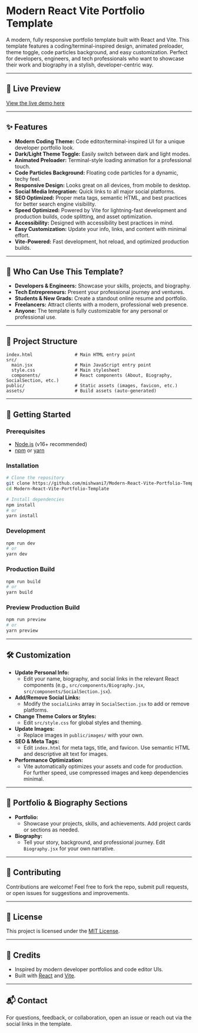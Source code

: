 # Modern React Vite Portfolio Template

A modern, fully responsive portfolio template built with React and Vite. This template features a coding/terminal-inspired design, animated preloader, theme toggle, code particles background, and easy customization. Perfect for developers, engineers, and tech professionals who want to showcase their work and biography in a stylish, developer-centric way.

---

## 🚀 Live Preview

[View the live demo here](https://mishwani.is-a.dev/)

---

## ✨ Features

- **Modern Coding Theme:** Code editor/terminal-inspired UI for a unique developer portfolio look.
- **Dark/Light Theme Toggle:** Easily switch between dark and light modes.
- **Animated Preloader:** Terminal-style loading animation for a professional touch.
- **Code Particles Background:** Floating code particles for a dynamic, techy feel.
- **Responsive Design:** Looks great on all devices, from mobile to desktop.
- **Social Media Integration:** Quick links to all major social platforms.
- **SEO Optimized:** Proper meta tags, semantic HTML, and best practices for better search engine visibility.
- **Speed Optimized:** Powered by Vite for lightning-fast development and production builds, code splitting, and asset optimization.
- **Accessibility:** Designed with accessibility best practices in mind.
- **Easy Customization:** Update your info, links, and content with minimal effort.
- **Vite-Powered:** Fast development, hot reload, and optimized production builds.

---

## 👤 Who Can Use This Template?

- **Developers & Engineers:** Showcase your skills, projects, and biography.
- **Tech Entrepreneurs:** Present your professional journey and ventures.
- **Students & New Grads:** Create a standout online resume and portfolio.
- **Freelancers:** Attract clients with a modern, professional web presence.
- **Anyone:** The template is fully customizable for any personal or professional use.

---

## 📂 Project Structure

```
index.html                # Main HTML entry point
src/
  main.jsx                # Main JavaScript entry point
  style.css               # Main stylesheet
  components/             # React components (About, Biography, SocialSection, etc.)
public/                   # Static assets (images, favicon, etc.)
assets/                   # Build assets (auto-generated)
```

---

## 🚀 Getting Started

### Prerequisites

- [Node.js](https://nodejs.org/) (v16+ recommended)
- [npm](https://www.npmjs.com/) or [yarn](https://yarnpkg.com/)

### Installation

```sh
# Clone the repository
git clone https://github.com/mishwani7/Modern-React-Vite-Portfolio-Template.git
cd Modern-React-Vite-Portfolio-Template

# Install dependencies
npm install
# or
yarn install
```

### Development

```sh
npm run dev
# or
yarn dev
```

### Production Build

```sh
npm run build
# or
yarn build
```

### Preview Production Build

```sh
npm run preview
# or
yarn preview
```

---

## 🛠️ Customization

- **Update Personal Info:**
  - Edit your name, biography, and social links in the relevant React components (e.g., `src/components/Biography.jsx`, `src/components/SocialSection.jsx`).
- **Add/Remove Social Links:**
  - Modify the `socialLinks` array in `SocialSection.jsx` to add or remove platforms.
- **Change Theme Colors or Styles:**
  - Edit `src/style.css` for global styles and theming.
- **Update Images:**
  - Replace images in `public/images/` with your own.
- **SEO & Meta Tags:**
  - Edit `index.html` for meta tags, title, and favicon. Use semantic HTML and descriptive alt text for images.
- **Performance Optimization:**
  - Vite automatically optimizes your assets and code for production. For further speed, use compressed images and keep dependencies minimal.

---

## 📄 Portfolio & Biography Sections

- **Portfolio:**
  - Showcase your projects, skills, and achievements. Add project cards or sections as needed.
- **Biography:**
  - Tell your story, background, and professional journey. Edit `Biography.jsx` for your own narrative.

---

## 🤝 Contributing

Contributions are welcome! Feel free to fork the repo, submit pull requests, or open issues for suggestions and improvements.

---

## 📜 License

This project is licensed under the [MIT License](LICENSE).

---

## 🙏 Credits

- Inspired by modern developer portfolios and code editor UIs.
- Built with [React](https://react.dev/) and [Vite](https://vitejs.dev/).

---

## 📬 Contact

For questions, feedback, or collaboration, open an issue or reach out via the social links in the template.

